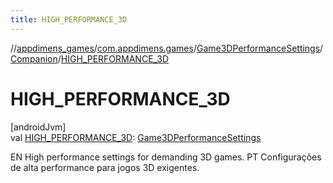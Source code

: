 ```yaml
---
title: HIGH_PERFORMANCE_3D
---
```

//[appdimens_games](../../../../index.html)/[com.appdimens.games](../../index.html)/[Game3DPerformanceSettings](../index.html)/[Companion](index.html)/[HIGH_PERFORMANCE_3D](-h-i-g-h_-p-e-r-f-o-r-m-a-n-c-e_3-d.html)



# HIGH_PERFORMANCE_3D



[androidJvm]\
val [HIGH_PERFORMANCE_3D](-h-i-g-h_-p-e-r-f-o-r-m-a-n-c-e_3-d.html): [Game3DPerformanceSettings](../index.html)



EN High performance settings for demanding 3D games. PT Configurações de alta performance para jogos 3D exigentes.



